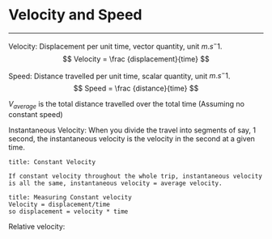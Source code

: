 # Velocity and Speed
---
Velocity: Displacement per unit time, vector quantity, unit $m.s^-1$.
$$ Velocity = \frac {displacement}{time} $$

Speed: Distance travelled per unit time, scalar quantity, unit $m.s^-1$.
$$ Speed = \frac {distance}{time} $$

$V_{average}$ is the total distance travelled over the total time (Assuming no constant speed)

Instantaneous Velocity: When you divide the travel into segments of say, 1 second, the instantaneous velocity is the velocity in the second at a given time.

```ad-note
title: Constant Velocity

If constant velocity throughout the whole trip, instantaneous velocity is all the same, instantaneous velocity = average velocity.
```
```ad-example
title: Measuring Constant velocity
Velocity = displacement/time
so displacement = velocity * time
```

Relative velocity: